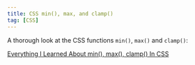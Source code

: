```yaml
---
title: CSS min(), max, and clamp()
tag: [CSS]
---
```

A thorough look at the CSS functions `min()`, `max()` and `clamp()`:

[Everything I Learned About min(), max(), clamp() In CSS](https://ishadeed.com/article/css-min-max-clamp)
